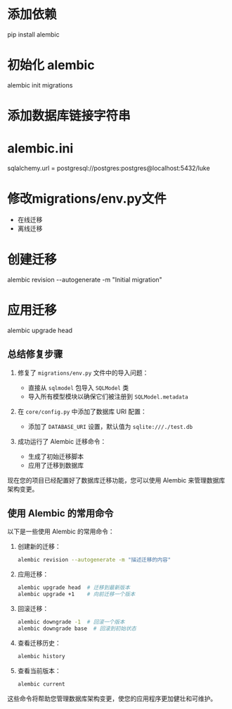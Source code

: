# 添加依赖
  pip install alembic

# 初始化 alembic
  alembic init migrations

# 添加数据库链接字符串
  # alembic.ini
  sqlalchemy.url = postgresql://postgres:postgres@localhost:5432/luke

# 修改migrations/env.py文件
  - 在线迁移
  - 离线迁移

# 创建迁移
  alembic revision --autogenerate -m "Initial migration"

# 应用迁移
  alembic upgrade head




## 总结修复步骤

1. 修复了 `migrations/env.py` 文件中的导入问题：
   - 直接从 `sqlmodel` 包导入 `SQLModel` 类
   - 导入所有模型模块以确保它们被注册到 `SQLModel.metadata`

2. 在 `core/config.py` 中添加了数据库 URI 配置：
   - 添加了 `DATABASE_URI` 设置，默认值为 `sqlite:///./test.db`

3. 成功运行了 Alembic 迁移命令：
   - 生成了初始迁移脚本
   - 应用了迁移到数据库

现在您的项目已经配置好了数据库迁移功能，您可以使用 Alembic 来管理数据库架构变更。

## 使用 Alembic 的常用命令

以下是一些使用 Alembic 的常用命令：

1. 创建新的迁移：
   ```bash
   alembic revision --autogenerate -m "描述迁移的内容"
   ```

2. 应用迁移：
   ```bash
   alembic upgrade head  # 迁移到最新版本
   alembic upgrade +1    # 向前迁移一个版本
   ```

3. 回滚迁移：
   ```bash
   alembic downgrade -1  # 回滚一个版本
   alembic downgrade base  # 回滚到初始状态
   ```

4. 查看迁移历史：
   ```bash
   alembic history
   ```

5. 查看当前版本：
   ```bash
   alembic current
   ```

这些命令将帮助您管理数据库架构变更，使您的应用程序更加健壮和可维护。
